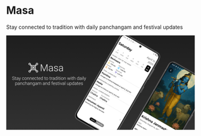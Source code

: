 # Masa

Stay connected to tradition with daily panchangam and festival updates

![App Screenshot](app_store/android/feature-graphic-og.png)

